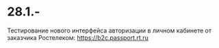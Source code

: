 # 28.1.-
Тестирование нового интерфейса авторизации в личном кабинете от заказчика Ростелеком: https://b2c.passport.rt.ru
